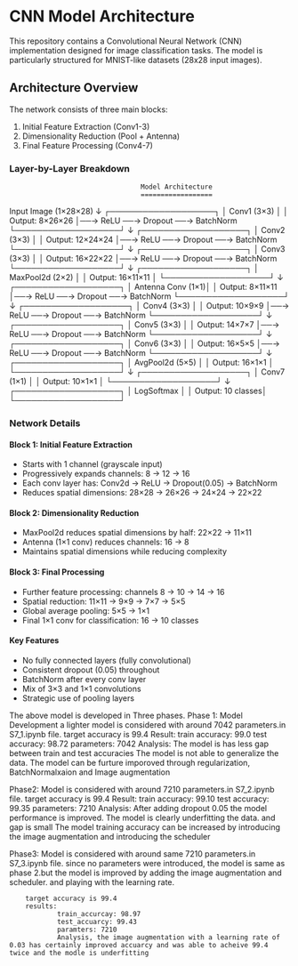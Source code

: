 # CNN Model Architecture

This repository contains a Convolutional Neural Network (CNN) implementation designed for image classification tasks. The model is particularly structured for MNIST-like datasets (28x28 input images).

## Architecture Overview

The network consists of three main blocks:
1. Initial Feature Extraction (Conv1-3)
2. Dimensionality Reduction (Pool + Antenna)
3. Final Feature Processing (Conv4-7)

### Layer-by-Layer Breakdown 

                                     Model Architecture
                                     ==================

Input Image (1×28×28)
        ↓
┌───────────────────┐
│ Conv1 (3×3)       │
│ Output: 8×26×26   │──→ ReLU ──→ Dropout ──→ BatchNorm
└───────────────────┘
        ↓
┌───────────────────┐
│ Conv2 (3×3)       │
│ Output: 12×24×24  │──→ ReLU ──→ Dropout ──→ BatchNorm
└───────────────────┘
        ↓
┌───────────────────┐
│ Conv3 (3×3)       │
│ Output: 16×22×22  │──→ ReLU ──→ Dropout ──→ BatchNorm
└───────────────────┘
        ↓
┌───────────────────┐
│ MaxPool2d (2×2)   │
│ Output: 16×11×11  │
└───────────────────┘
        ↓
┌───────────────────┐
│ Antenna Conv (1×1)│
│ Output: 8×11×11   │──→ ReLU ──→ Dropout ──→ BatchNorm
└───────────────────┘
        ↓
┌───────────────────┐
│ Conv4 (3×3)       │
│ Output: 10×9×9    │──→ ReLU ──→ Dropout ──→ BatchNorm
└───────────────────┘
        ↓
┌───────────────────┐
│ Conv5 (3×3)       │
│ Output: 14×7×7    │──→ ReLU ──→ Dropout ──→ BatchNorm
└───────────────────┘
        ↓
┌───────────────────┐
│ Conv6 (3×3)       │
│ Output: 16×5×5    │──→ ReLU ──→ Dropout ──→ BatchNorm
└───────────────────┘
        ↓
┌───────────────────┐
│ AvgPool2d (5×5)   │
│ Output: 16×1×1    │
└───────────────────┘
        ↓
┌───────────────────┐
│ Conv7 (1×1)       │
│ Output: 10×1×1    │
└───────────────────┘
        ↓
┌───────────────────┐
│    LogSoftmax     │
│ Output: 10 classes│
└───────────────────┘

### Network Details

#### Block 1: Initial Feature Extraction
- Starts with 1 channel (grayscale input)
- Progressively expands channels: 8 → 12 → 16
- Each conv layer has: Conv2d → ReLU → Dropout(0.05) → BatchNorm
- Reduces spatial dimensions: 28×28 → 26×26 → 24×24 → 22×22

#### Block 2: Dimensionality Reduction
- MaxPool2d reduces spatial dimensions by half: 22×22 → 11×11
- Antenna (1×1 conv) reduces channels: 16 → 8
- Maintains spatial dimensions while reducing complexity

#### Block 3: Final Processing
- Further feature processing: channels 8 → 10 → 14 → 16
- Spatial reduction: 11×11 → 9×9 → 7×7 → 5×5
- Global average pooling: 5×5 → 1×1
- Final 1×1 conv for classification: 16 → 10 classes

#### Key Features
- No fully connected layers (fully convolutional)
- Consistent dropout (0.05) throughout
- BatchNorm after every conv layer
- Mix of 3×3 and 1×1 convolutions
- Strategic use of pooling layers


The above model is developed in Three phases.
Phase 1: Model Development
         a lighter model is considered with around 7042 parameters.in S7_1.ipynb file.
         target accuracy is 99.4
         Result:
                train accuracy: 99.0
                test accuracy: 98.72
                parameters: 7042
                Analysis:
                        The model is has less gap between train and test accuracies
                        The model is not able to generalize the data.
                        The model can be furture imporoved through regularization, BatchNormalxaion and Image augmentation

Phase2: Model is considered with around 7210 parameters.in S7_2.ipynb file.
         target accuracy is 99.4
         Result:
                train accuracy: 99.10
                test accuracy: 99.35
                parameters: 7210
                Analysis:
                        After adding dropout 0.05 the model performance is improved.
                        The model is clearly underfitting the data. and gap is small
                        The model training accuracy can be increased by introducing the image augmentation and introducing the scheduler

Phase3: Model is considered with around same 7210 parameters.in S7_3.ipynb file.
        since no parameters were introduced, the model is same as phase 2.but the model is improved by adding the image augmentation and scheduler. and playing with the learning rate.


        target accuracy is 99.4
        results:
                train_accurcay: 98.97
                test_accuarcy: 99.43
                paramters: 7210
                Analysis, the image augmentation with a learning rate of 0.03 has certainly improved accuarcy and was able to acheive 99.4 twice and the modle is underfitting






